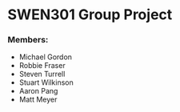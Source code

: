 # SWEN301 Group Project

<h3>Members:</h3>

- Michael Gordon
- Robbie Fraser
- Steven Turrell
- Stuart Wilkinson
- Aaron Pang
- Matt Meyer

